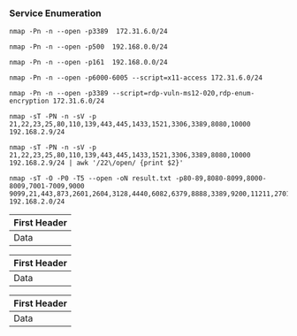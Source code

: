 

### Service Enumeration
```
nmap -Pn -n --open -p3389  172.31.6.0/24

nmap -Pn -n --open -p500  192.168.0.0/24

nmap -Pn -n --open -p161  192.168.0.0/24

nmap -Pn -n --open -p6000-6005 --script=x11-access 172.31.6.0/24 

nmap -Pn -n --open -p3389 --script=rdp-vuln-ms12-020,rdp-enum-encryption 172.31.6.0/24

nmap -sT -PN -n -sV -p 21,22,23,25,80,110,139,443,445,1433,1521,3306,3389,8080,10000 192.168.2.9/24

nmap -sT -PN -n -sV -p 21,22,23,25,80,110,139,443,445,1433,1521,3306,3389,8080,10000 192.168.2.9/24 | awk '/22\/open/ {print $2}'

nmap -sT -O -P0 -T5 --open -oN result.txt -p80-89,8080-8099,8000-8009,7001-7009,9000 9099,21,443,873,2601,2604,3128,4440,6082,6379,8888,3389,9200,11211,27017,28017,389,8443,4848,8649,995,9440,9871,2222,2082,3311,18100,9956,1433,3306,1900,49705,50030,7778,5432,7080,5900,50070,5000,5560,10000 192.168.2.0/24
```




| First Header  |
| ------------- |
| Data |

| First Header  |
| ------------- |
| Data |

| First Header  |
| ------------- |
| Data |
